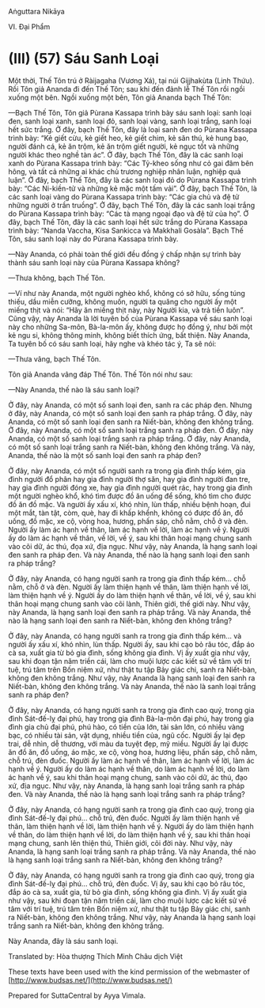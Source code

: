 Aṅguttara Nikāya

VI. Ðại Phẩm

# (III) (57) Sáu Sanh Loại

Một thời, Thế Tôn trú ở Ràijagaha (Vương Xá), tại núi Gijjhakùta (Linh Thứu). Rồi Tôn giả Ananda đi đến Thế Tôn; sau khi đến đảnh lễ Thế Tôn rồi ngồi xuống một bên. Ngồi xuống một bên, Tôn giả Ananda bạch Thế Tôn:

—Bạch Thế Tôn, Tôn giả Pùrana Kassapa trình bày sáu sanh loại: sanh loại đen, sanh loại xanh, sanh loại đỏ, sanh loại vàng, sanh loại trắng, sanh loại hết sức trắng. Ở đây, bạch Thế Tôn, đây là loại sanh đen do Pùrana Kassapa trình bày: “Kẻ giết cừu, kẻ giết heo, kẻ giết chim, kẻ săn thú, kẻ hung bạo, người đánh cá, kẻ ăn trộm, kẻ ăn trộm giết người, kẻ ngục tốt và những người khác theo nghề tàn ác”. Ở đây, bạch Thế Tôn, đây là các sanh loại xanh do Pùrana Kassapa trình bày: “Các Tỷ-kheo sống như cỏ gai đâm bên hông, và tất cả những ai khác chủ trương nghiệp nhân luận, nghiệp quả luận”. Ở đây, bạch Thế Tôn, đây là các sanh loại đỏ do Pùrana Kassapa trình bày: “Các Ni-kiền-tử và những kẻ mặc một tấm vải”. Ở đây, bạch Thế Tôn, là các sanh loại vàng do Pùrana Kassapa trình bày: “Các gia chủ và đệ tử những người ở trần truồng”. Ở đây, bạch Thế Tôn, đây là các sanh loại trắng do Pùrana Kassapa trình bày: “Các tà mạng ngoại đạo và đệ tử của họ”. Ở đây, bạch Thế Tôn, đây là các sanh loại hết sức trắng do Pùrana Kassapa trình bày: “Nanda Vaccha, Kisa Sankicca và Makkhali Gosàla”. Bạch Thế Tôn, sáu sanh loại này do Pùrana Kassapa trình bày.

—Này Ananda, có phải toàn thế giới đều đồng ý chấp nhận sự trình bày thành sáu sanh loại này của Pùrana Kassapa không?

—Thưa không, bạch Thế Tôn.

—Ví như này Ananda, một người nghèo khổ, không có sở hữu, sống túng thiếu, dầu miễn cưỡng, không muốn, người ta quăng cho người ấy một miếng thịt và nói: “Hãy ăn miếng thịt này, này Người kia, và trả tiền luôn”. Cũng vậy, này Ananda là lời tuyên bố của Pùrana Kassapa về sáu sanh loại này cho những Sa-môn, Bà-la-môn ấy, không được họ đồng ý, như bởi một kẻ ngu si, không thông minh, không biết thích ứng, bất thiện. Này Ananda, Ta tuyên bố có sáu sanh loại, hãy nghe và khéo tác ý, Ta sẽ nói:

—Thưa vâng, bạch Thế Tôn.

Tôn giả Ananda vâng đáp Thế Tôn. Thế Tôn nói như sau:

—Này Ananda, thế nào là sáu sanh loại?

Ở đây, này Ananda, có một số sanh loại đen, sanh ra các pháp đen. Nhưng ở đây, này Ananda, có một số sanh loại đen sanh ra pháp trắng. Ở đây, này Ananda, có một số sanh loại đen sanh ra Niết-bàn, không đen không trắng. Ở đây, này Ananda, có một số sanh loại trắng sanh ra pháp đen. Ở đây, này Ananda, có một số sanh loại trắng sanh ra pháp trắng. Ở đây, này Ananda, có một số sanh loại trắng sanh ra Niết-bàn, không đen không trắng. Và này, Ananda, thế nào là một số sanh loại đen sanh ra pháp đen?

Ở đây, này Ananda, có một số người sanh ra trong gia đình thấp kém, gia đình người đổ phân hay gia đình người thợ săn, hay gia đình người đan tre, hay gia đình người đóng xe, hay gia đình người quét rác, hay trong gia đình một người nghèo khổ, khó tìm được đồ ăn uống để sống, khó tìm cho được đồ ăn đồ mặc. Và người ấy xấu xí, khó nhìn, lùn thấp, nhiều bệnh hoạn, đui một mắt, tàn tật, còm, què, hay đi khấp khểnh, không có được đồ ăn, đồ uống, đồ mặc, xe cộ, vòng hoa, hương, phấn sáp, chỗ nằm, chỗ ở và đèn. Người ấy làm ác hạnh về thân, làm ác hạnh về lời, làm ác hạnh về ý. Người ấy do làm ác hạnh về thân, về lời, về ý, sau khi thân hoại mạng chung sanh vào cõi dữ, ác thú, đọa xứ, địa ngục. Như vậy, này Ananda, là hạng sanh loại đen sanh ra pháp đen. Và này Ananda, thế nào là hạng sanh loại đen sanh ra pháp trắng?

Ở đây, này Ananda, có hạng người sanh ra trong gia đình thấp kém... chỗ nằm, chỗ ở và đèn. Người ấy làm thiện hạnh về thân, làm thiện hạnh về lời, làm thiện hạnh về ý. Người ấy do làm thiện hạnh về thân, về lời, về ý, sau khi thân hoại mạng chung sanh vào cõi lành, Thiên giới, thế giới này. Như vậy, này Ananda, là hạng sanh loại đen sanh ra pháp trắng. Và này Ananda, thế nào là hạng sanh loại đen sanh ra Niết-bàn, không đen không trắng?

Ở đây, này Ananda, có hạng người sanh ra trong gia đình thấp kém... và người ấy xấu xí, khó nhìn, lùn thấp. Người ấy, sau khi cạo bỏ râu tóc, đắp áo cà sa, xuất gia từ bỏ gia đình, sống không gia đình. Vị ấy xuất gia như vậy, sau khi đoạn tận năm triền cái, làm cho muội lược các kiết sử về tâm với trí tuệ, trú tâm trên Bốn niệm xứ, như thật tu tập Bảy giác chi, sanh ra Niết-bàn, không đen không trắng. Như vậy, này Ananda là hạng sanh loại đen sanh ra Niết-bàn, không đen không trắng. Và này Ananda, thế nào là sanh loại trắng sanh ra pháp đen?

Ở đây, này Ananda, có hạng người sanh ra trong gia đình cao quý, trong gia đình Sát-đế-lỵ đại phú, hay trong gia đình Bà-la-môn đại phú, hay trong gia đình gia chủ đại phú, phú hào, có tiền của lớn, tài sản lớn, có nhiều vàng bạc, có nhiều tài sản, vật dụng, nhiều tiền của, ngũ cốc. Người ấy lại đẹp trai, dễ nhìn, dễ thương, với màu da tuyệt đẹp, mỹ miều. Người ấy lại được ăn đồ ăn, đồ uống, áo mặc, xe cộ, vòng hoa, hương liệu, phấn sáp, chỗ nằm, chỗ trú, đèn đuốc. Người ấy làm ác hạnh về thân, làm ác hạnh về lời, làm ác hạnh về ý. Người ấy do làm ác hạnh về thân, do làm ác hạnh về lời, do làm ác hạnh về ý, sau khi thân hoại mạng chung, sanh vào cõi dữ, ác thú, đạo xứ, địa ngục. Như vậy, này Ananda, là hạng sanh loại trắng sanh ra pháp đen. Và này Ananda, thế nào là hạng sanh loại trắng sanh ra pháp trắng?

Ở đây, này Ananda, có hạng người sanh ra trong gia đình cao quý, trong gia đình Sát-đế-lỵ đại phú... chỗ trú, đèn đuốc. Người ấy làm thiện hạnh về thân, làm thiện hạnh về lời, làm thiện hạnh về ý. Người ấy do làm thiện hạnh về thân, do làm thiện hạnh về lời, do làm thiện hạnh về ý, sau khi thân hoại mạng chung, sanh lên thiện thú, Thiên giới, cõi đời này. Như vậy, này Ananda, là hạng sanh loại trắng sanh ra pháp trắng. Và này Ananda, thế nào là hạng sanh loại trắng sanh ra Niết-bàn, không đen không trắng?

Ở đây, này Ananda, có hạng người sanh ra trong gia đình cao quý, trong gia đình Sát-đế-lỵ đại phú... chỗ trú, đèn đuốc. Vị ấy, sau khi cạo bỏ râu tóc, đắp áo cà sa, xuất gia, từ bỏ gia đình, sống không gia đình. Vị ấy xuất gia như vậy, sau khi đoạn tận năm triền cái, làm cho muội lược các kiết sử về tâm với trí tuệ, trú tâm trên Bốn niệm xứ, như thật tu tập Bảy giác chi, sanh ra Niết-bàn, không đen không trắng. Như vậy, này Ananda là hạng sanh loại trắng sanh ra Niết-bàn, không đen không trắng.

Này Ananda, đây là sáu sanh loại.

Translated by: Hòa thượng Thích Minh Châu dịch Việt

These texts have been used with the kind permission of the webmaster of [http://www.budsas.net/](http://www.budsas.net/)

Prepared for SuttaCentral by Ayya Vimala.
